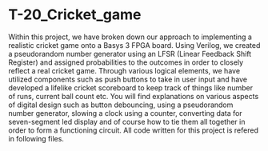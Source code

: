 # T-20_Cricket_game
Within this project, we have broken down our approach to implementing a realistic cricket game onto a Basys 3 FPGA board. Using Verilog, we created a pseudorandom number generator using an LFSR (Linear Feedback Shift Register) and assigned probabilities to the outcomes in order to closely reflect a real cricket game. Through various logical elements, we have utilized components such as push buttons to take in user input and have developed a lifelike cricket scoreboard to keep track of things like number of runs, current ball count etc. You will find explanations on various aspects of digital design such as button debouncing, using a pseudorandom number generator, slowing a clock using a counter, converting data for seven-segment led display and of course how to tie them all together in order to form a functioning circuit. All code written for this project is refered in following files.
